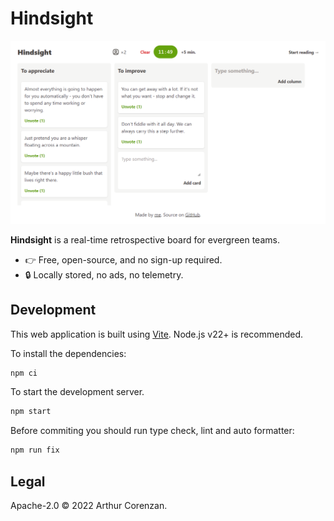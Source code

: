 # Hindsight

![Screenshot of Hindsight](./public/screenshot.webp)

**Hindsight** is a real-time retrospective board for evergreen teams.

- 👉 Free, open-source, and no sign-up required.
- 🔒 Locally stored, no ads, no telemetry.

## Development

This web application is built using [Vite](https://parceljs.org). Node.js v22+ is recommended.

To install the dependencies:

```sh
npm ci
```

To start the development server.

```sh
npm start
```

Before commiting you should run type check, lint and auto formatter:

```sh
npm run fix
```

## Legal

Apache-2.0 © 2022 Arthur Corenzan.
